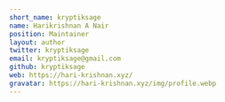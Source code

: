 ```yaml
---
short_name: kryptiksage
name: Harikrishnan A Nair
position: Maintainer
layout: author
twitter: kryptiksage
email: kryptiksage@gmail.com
github: kryptiksage
web: https://hari-krishnan.xyz/
gravatar: https://hari-krishnan.xyz/img/profile.webp
---
```

